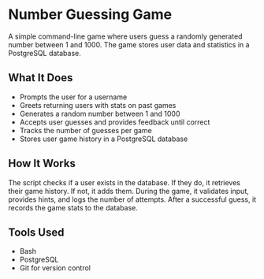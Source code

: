 # Number Guessing Game

A simple command-line game where users guess a randomly generated number between 1 and 1000. The game stores user data and statistics in a PostgreSQL database.

## What It Does

- Prompts the user for a username
- Greets returning users with stats on past games
- Generates a random number between 1 and 1000
- Accepts user guesses and provides feedback until correct
- Tracks the number of guesses per game
- Stores user game history in a PostgreSQL database

## How It Works

The script checks if a user exists in the database. If they do, it retrieves their game history. If not, it adds them. During the game, it validates input, provides hints, and logs the number of attempts. After a successful guess, it records the game stats to the database.

## Tools Used

- Bash
- PostgreSQL
- Git for version control
